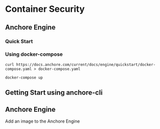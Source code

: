 # Container Security

## Anchore Engine

### Quick Start

### Using docker-compose

```
curl https://docs.anchore.com/current/docs/engine/quickstart/docker-compose.yaml > docker-compose.yaml
```

```
docker-compose up
```

## Getting Start using anchore-cli


## Anchore Engine

Add an image to the Anchore Engine


